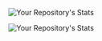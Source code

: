 ![Your Repository's Stats](https://github-readme-stats.vercel.app/api?username=erikskaar&show_icons=true)

![Your Repository's Stats](https://github-readme-stats.vercel.app/api/top-langs/?username=erikskaar&theme=blue-green)

